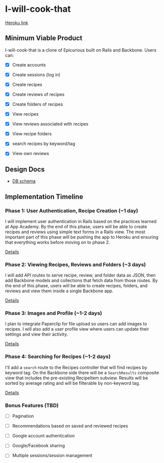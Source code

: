 # I-will-cook-that

[Heroku link][heroku]

[heroku]: http://iwillcookthat.herokuapp.com

## Minimum Viable Product
I-will-cook-that is a clone of Epicurious built on Rails and Backbone. Users can:

<!-- This is a Markdown checklist. Use it to keep track of your progress! -->

- [x] Create accounts
- [x] Create sessions (log in)
- [x] Create recipes
- [x] Create reviews of recipes
- [x] Create folders of recipes
- [x] View recipes
- [x] View reviews associated with recipes
- [x] View recipe folders
- [x] search recipes by keyword/tag
- [x] View own reviews


## Design Docs
* [DB schema][schema]

[schema]: ./docs/schema.md

## Implementation Timeline

### Phase 1: User Authentication, Recipe Creation (~1 day)
I will implement user authentication in Rails based on the practices learned at
App Academy. By the end of this phase, users will be able to create recipes and reviews using
simple text forms in a Rails view. The most important part of this phase will
be pushing the app to Heroku and ensuring that everything works before moving on
to phase 2.

[Details][phase-one]

### Phase 2: Viewing Recipes, Reviews and Folders (~3 days)
I will add API routes to serve recipe, review, and folder data as JSON, then add Backbone
models and collections that fetch data from those routes. By the end of this
phase, users will be able to create recipes, folders, and reviews and view them
inside a single Backbone app.

[Details][phase-two]

### Phase 3: Images and Profile (~1-2 days)
 I plan to integrate Paperclip for file upload so
users can add images to recipes. I will also add a user profile view where users can update their settings and view their activity.

[Details][phase-three]

### Phase 4: Searching for Recipes (~1-2 days)
I'll add a `search` route to the Recipes controller that will find recipes by keyword tag.  On the Backbone side there will be a `SearchResults` composite view that includes the pre-existing RecipeItem subview. Results will be sorted by average rating and will be filterable by non-keyword tag.

[Details][phase-four]


### Bonus Features (TBD)
- [ ] Pagination
- [ ] Recommendations based on saved and reviewed recipes
- [ ] Google account authentication
- [ ] Google/Facebook sharing
- [ ] Multiple sessions/session management


[phase-one]: ./docs/phases/phase1.md
[phase-two]: ./docs/phases/phase2.md
[phase-three]: ./docs/phases/phase4.md
[phase-four]: ./docs/phases/phase5.md
